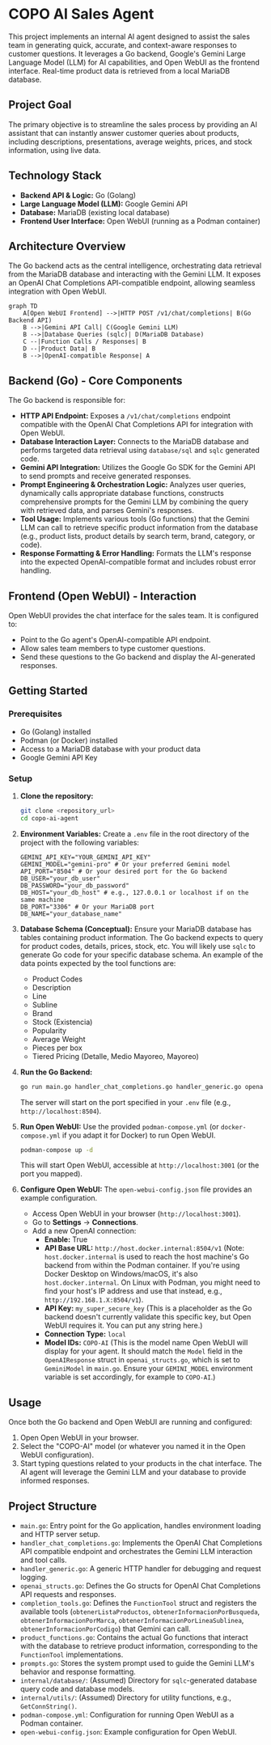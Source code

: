 # COPO AI Sales Agent

This project implements an internal AI agent designed to assist the sales team in generating quick, accurate, and context-aware responses to customer questions. It leverages a Go backend, Google's Gemini Large Language Model (LLM) for AI capabilities, and Open WebUI as the frontend interface. Real-time product data is retrieved from a local MariaDB database.

## Project Goal

The primary objective is to streamline the sales process by providing an AI assistant that can instantly answer customer queries about products, including descriptions, presentations, average weights, prices, and stock information, using live data.

## Technology Stack

* **Backend API & Logic:** Go (Golang)
* **Large Language Model (LLM):** Google Gemini API
* **Database:** MariaDB (existing local database)
* **Frontend User Interface:** Open WebUI (running as a Podman container)

## Architecture Overview

The Go backend acts as the central intelligence, orchestrating data retrieval from the MariaDB database and interacting with the Gemini LLM. It exposes an OpenAI Chat Completions API-compatible endpoint, allowing seamless integration with Open WebUI.

```mermaid
graph TD
    A[Open WebUI Frontend] -->|HTTP POST /v1/chat/completions| B(Go Backend API)
    B -->|Gemini API Call| C(Google Gemini LLM)
    B -->|Database Queries (sqlc)| D(MariaDB Database)
    C --|Function Calls / Responses| B
    D --|Product Data| B
    B -->|OpenAI-compatible Response| A
````

## Backend (Go) - Core Components

The Go backend is responsible for:

  * **HTTP API Endpoint:** Exposes a `/v1/chat/completions` endpoint compatible with the OpenAI Chat Completions API for integration with Open WebUI.
  * **Database Interaction Layer:** Connects to the MariaDB database and performs targeted data retrieval using `database/sql` and `sqlc` generated code.
  * **Gemini API Integration:** Utilizes the Google Go SDK for the Gemini API to send prompts and receive generated responses.
  * **Prompt Engineering & Orchestration Logic:** Analyzes user queries, dynamically calls appropriate database functions, constructs comprehensive prompts for the Gemini LLM by combining the query with retrieved data, and parses Gemini's responses.
  * **Tool Usage:** Implements various tools (Go functions) that the Gemini LLM can call to retrieve specific product information from the database (e.g., product lists, product details by search term, brand, category, or code).
  * **Response Formatting & Error Handling:** Formats the LLM's response into the expected OpenAI-compatible format and includes robust error handling.

## Frontend (Open WebUI) - Interaction

Open WebUI provides the chat interface for the sales team. It is configured to:

  * Point to the Go agent's OpenAI-compatible API endpoint.
  * Allow sales team members to type customer questions.
  * Send these questions to the Go backend and display the AI-generated responses.

## Getting Started

### Prerequisites

  * Go (Golang) installed
  * Podman (or Docker) installed
  * Access to a MariaDB database with your product data
  * Google Gemini API Key

### Setup

1.  **Clone the repository:**

    ```bash
    git clone <repository_url>
    cd copo-ai-agent
    ```

2.  **Environment Variables:**
    Create a `.env` file in the root directory of the project with the following variables:

    ```env
    GEMINI_API_KEY="YOUR_GEMINI_API_KEY"
    GEMINI_MODEL="gemini-pro" # Or your preferred Gemini model
    API_PORT="8504" # Or your desired port for the Go backend
    DB_USER="your_db_user"
    DB_PASSWORD="your_db_password"
    DB_HOST="your_db_host" # e.g., 127.0.0.1 or localhost if on the same machine
    DB_PORT="3306" # Or your MariaDB port
    DB_NAME="your_database_name"
    ```

3.  **Database Schema (Conceptual):**
    Ensure your MariaDB database has tables containing product information. The Go backend expects to query for product codes, details, prices, stock, etc. You will likely use `sqlc` to generate Go code for your specific database schema. An example of the data points expected by the tool functions are:

      * Product Codes
      * Description
      * Line
      * Subline
      * Brand
      * Stock (Existencia)
      * Popularity
      * Average Weight
      * Pieces per box
      * Tiered Pricing (Detalle, Medio Mayoreo, Mayoreo)

4.  **Run the Go Backend:**

    ```bash
    go run main.go handler_chat_completions.go handler_generic.go openai_structs.go completion_tools.go product_functions.go prompts.go
    ```

    The server will start on the port specified in your `.env` file (e.g., `http://localhost:8504`).

5.  **Run Open WebUI:**
    Use the provided `podman-compose.yml` (or `docker-compose.yml` if you adapt it for Docker) to run Open WebUI.

    ```bash
    podman-compose up -d
    ```

    This will start Open WebUI, accessible at `http://localhost:3001` (or the port you mapped).

6.  **Configure Open WebUI:**
    The `open-webui-config.json` file provides an example configuration.

      * Access Open WebUI in your browser (`http://localhost:3001`).
      * Go to **Settings** -\> **Connections**.
      * Add a new OpenAI connection:
          * **Enable:** True
          * **API Base URL:** `http://host.docker.internal:8504/v1` (Note: `host.docker.internal` is used to reach the host machine's Go backend from within the Podman container. If you're using Docker Desktop on Windows/macOS, it's also `host.docker.internal`. On Linux with Podman, you might need to find your host's IP address and use that instead, e.g., `http://192.168.1.X:8504/v1`).
          * **API Key:** `my_super_secure_key` (This is a placeholder as the Go backend doesn't currently validate this specific key, but Open WebUI requires it. You can put any string here.)
          * **Connection Type:** `local`
          * **Model IDs:** `COPO-AI` (This is the model name Open WebUI will display for your agent. It should match the `Model` field in the `OpenAIResponse` struct in `openai_structs.go`, which is set to `GeminiModel` in `main.go`. Ensure your `GEMINI_MODEL` environment variable is set accordingly, for example to `COPO-AI`.)

## Usage

Once both the Go backend and Open WebUI are running and configured:

1.  Open Open WebUI in your browser.
2.  Select the "COPO-AI" model (or whatever you named it in the Open WebUI configuration).
3.  Start typing questions related to your products in the chat interface. The AI agent will leverage the Gemini LLM and your database to provide informed responses.

## Project Structure

  * `main.go`: Entry point for the Go application, handles environment loading and HTTP server setup.
  * `handler_chat_completions.go`: Implements the OpenAI Chat Completions API compatible endpoint and orchestrates the Gemini LLM interaction and tool calls.
  * `handler_generic.go`: A generic HTTP handler for debugging and request logging.
  * `openai_structs.go`: Defines the Go structs for OpenAI Chat Completions API requests and responses.
  * `completion_tools.go`: Defines the `FunctionTool` struct and registers the available tools (`obtenerListaProductos`, `obtenerInformacionPorBusqueda`, `obtenerInformacionPorMarca`, `obtenerInformacionPorLineaSublinea`, `obtenerInformacionPorCodigo`) that Gemini can call.
  * `product_functions.go`: Contains the actual Go functions that interact with the database to retrieve product information, corresponding to the `FunctionTool` implementations.
  * `prompts.go`: Stores the system prompt used to guide the Gemini LLM's behavior and response formatting.
  * `internal/database/`: (Assumed) Directory for `sqlc`-generated database query code and database models.
  * `internal/utils/`: (Assumed) Directory for utility functions, e.g., `GetConnString()`.
  * `podman-compose.yml`: Configuration for running Open WebUI as a Podman container.
  * `open-webui-config.json`: Example configuration for Open WebUI.


